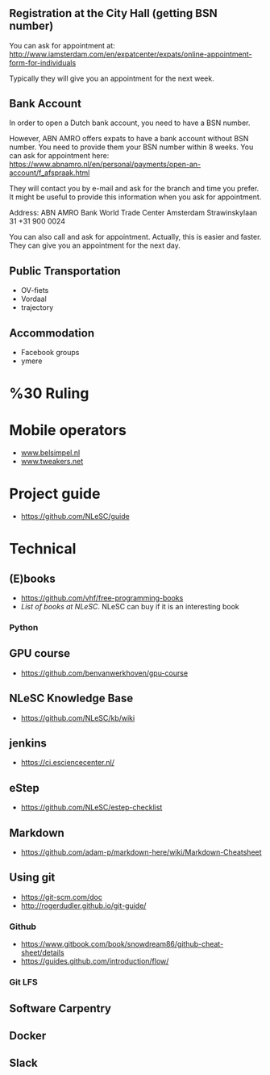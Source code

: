 #

## Registration at the City Hall (getting BSN number)
You can ask for appointment at:
http://www.iamsterdam.com/en/expatcenter/expats/online-appointment-form-for-individuals

Typically they will give you an appointment for the next week.


## Bank Account

In order to open a Dutch bank account, you need to have a BSN number.

However, ABN AMRO offers expats to have a bank account without BSN number. You need to provide them your
BSN number within 8 weeks.
You can ask for appointment here:
https://www.abnamro.nl/en/personal/payments/open-an-account/f_afspraak.html

They will contact you by e-mail and ask for the branch and time you prefer. 
It might be useful to provide this information when you ask for appointment.

Address:
ABN AMRO Bank
World Trade Center Amsterdam
Strawinskylaan 31
+31 900 0024


You can also call and ask for appointment. Actually, this is easier and faster. 
They can give you an appointment for the next day.

## Public Transportation
- OV-fiets
- Vordaal
- trajectory





## Accommodation
- Facebook groups
- ymere



# %30 Ruling

# Mobile operators
- www.belsimpel.nl
- www.tweakers.net

# Project guide
- https://github.com/NLeSC/guide

# Technical

## (E)books
- https://github.com/vhf/free-programming-books
- *List of books at NLeSC*. NLeSC can buy if it is an interesting book

### Python


## GPU course
- https://github.com/benvanwerkhoven/gpu-course

## NLeSC Knowledge Base
- https://github.com/NLeSC/kb/wiki


## jenkins
- https://ci.esciencecenter.nl/

## eStep
- https://github.com/NLeSC/estep-checklist

## Markdown
- https://github.com/adam-p/markdown-here/wiki/Markdown-Cheatsheet


## Using git
- https://git-scm.com/doc
- http://rogerdudler.github.io/git-guide/


### Github
- https://www.gitbook.com/book/snowdream86/github-cheat-sheet/details
- https://guides.github.com/introduction/flow/


### Git LFS


## Software Carpentry


## Docker


## Slack




